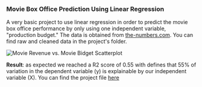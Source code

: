 ### Movie Box Office Prediction Using Linear Regression

A very basic project to use linear regression in order to predict the movie box office performance by only using one independent variable, "production budget." The data is obtained from [the-numbers.com](https://www.the-numbers.com/movie/budgets/all/). You can find raw and cleaned data in the project's folder. 

![Movie Revenue vs. Movie Bidget Scatterplot](https://github.com/afshin-arab/afshin-arab.github.io/blob/b9eeaa86fba169784305849dc4d9254ad25220f6/projects/Movie%20box%20office%20prediction/plot.jpg)

**Result**: as expected we reached a R2 score of 0.55 with defines that 55% of variation in the dependent variable (y) is explainable by our independent variable (X). 
You can find the project file [here](https://github.com/afshin-arab/afshin-arab.github.io/blob/139776435af97fb960b75eda791b1f8aaeaca900/projects/Movie%20box%20office%20prediction/Project.ipynb)

